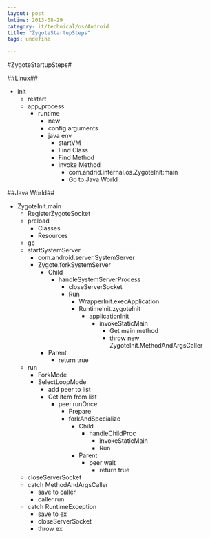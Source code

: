 ```yaml
---
layout: post
lmtime: 2013-08-29
category: it/technical/os/Android
title: "ZygoteStartupSteps"
tags: undefine

---
```

#ZygoteStartupSteps#



##Linux##
* init
  * restart
  * app_process
    * runtime
      * new
      * config arguments
      * java env
        * startVM 
        * Find Class
        * Find Method
        * invoke Method
          * com.andrid.internal.os.ZygoteInit:main
          * Go to Java World



##Java World##
* ZygoteInit.main
  * RegisterZygoteSocket
  * preload
    * Classes
    * Resources
  * gc
  * startSystemServer
    * com.android.server.SystemServer
    * Zygote.forkSystemServer
      * Child
        * handleSystemServerProcess
          * closeServerSocket
          * Run
            * WrapperInit.execApplication
            * RuntimeInit.zygoteInit
              * applicationInit
                * invokeStaticMain
                  * Get main method
                  * throw new ZygoteInit.MethodAndArgsCaller
      * Parent
        * return true
  * run
    * ForkMode
    * SelectLoopMode
      * add peer to list
      * Get item from list
        * peer.runOnce
          * Prepare
          * forkAndSpecialize
            * Child
              * handleChildProc
                * invokeStaticMain
                * Run
            * Parent
              * peer wait
                * return true
  * closeServerSocket
  * catch MethodAndArgsCaller
    * save to caller
    * caller.run
  * catch RuntimeException
    * save to ex
    * closeServerSocket
    * throw ex
